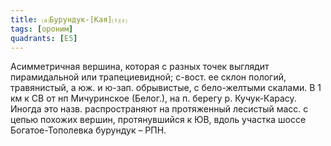 ```yaml
---
title: ⒜Бурундук-[Кая]⒯⒵
tags: [ороним]
quadrants: [Е5]
---
```


Асимметричная вершина, которая с разных точек выглядит пирамидальной или
трапециевидной; с-вост. ее склон пологий, травянистый, а юж. и ю-зап.
обрывистые, с бело-желтыми скалами. В 1 км к СВ от нп Мичуринское (Белог.), на
п. берегу р. Кучук-Карасу. Иногда это назв. распространяют на протяженный
лесистый масс. с цепью похожих вершин, протянувшийся к ЮВ, вдоль участка шоссе
Богатое-Тополевка бурундук – РПН.
